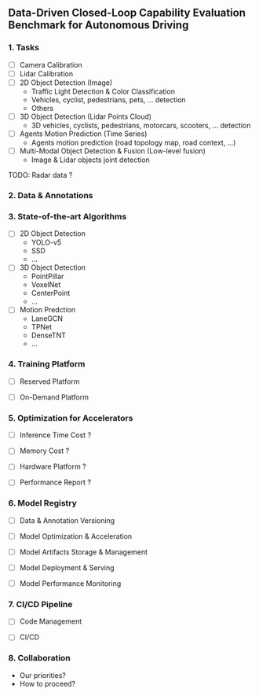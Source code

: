 ## Data-Driven Closed-Loop Capability Evaluation Benchmark for Autonomous Driving



### 1. Tasks

- [ ] Camera Calibration
- [ ] Lidar Calibration
- [ ] 2D Object Detection (Image)
  - Traffic Light Detection & Color Classification
  - Vehicles, cyclist, pedestrians, pets, ... detection
  - Others
- [ ] 3D Object Detection (Lidar Points Cloud)
  - 3D vehicles, cyclists, pedestrians, motorcars, scooters, ... detection
- [ ] Agents Motion Prediction (Time Series)
  - Agents motion prediction (road topology map, road context, ...)
- [ ] Multi-Modal Object Detection & Fusion (Low-level fusion)
  - Image & Lidar objects joint detection
  
TODO: Radar data ?


### 2. Data & Annotations


### 3. State-of-the-art Algorithms
- [ ] 2D Object Detection
  - YOLO-v5
  - SSD
  - ...
- [ ] 3D Object Detection
  - PointPillar
  - VoxelNet
  - CenterPoint
  - ...
- [ ] Motion Predction
  - LaneGCN
  - TPNet
  - DenseTNT
  - ...

### 4. Training Platform

- [ ] Reserved Platform
- [ ] On-Demand Platform


### 5. Optimization for Accelerators
- [ ] Inference Time Cost ?
- [ ] Memory Cost ?
- [ ] Hardware Platform ?
- [ ] Performance Report ?


### 6. Model Registry
- [ ] Data & Annotation Versioning
- [ ] Model Optimization & Acceleration
- [ ] Model Artifacts Storage & Management
- [ ] Model Deployment & Serving
- [ ] Model Performance Monitoring


### 7. CI/CD Pipeline
- [ ] Code Management 
- [ ] CI/CD


### 8. Collaboration 
- Our priorities?
- How to proceed?

